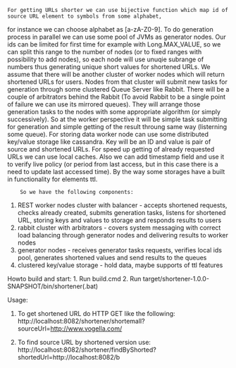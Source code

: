 
    For getting URLs shorter we can use bijective function which map id of source URL element to symbols from some alphabet,
for instance we can choose alphabet as [a-zA-Z0-9]. To do generation process in parallel we can use some pool of JVMs
as generator nodes. Our ids can be limited for first time for example with Long.MAX_VALUE, so we can split this range
to the number of nodes (or to fixed ranges with possibility to add nodes), so each node will use unuqie subrange of
numbers thus generating unique short values for shortened URLs. We assume that there will be another cluster of worker
nodes which will return shortened URLs for users. Nodes from that cluster will submit new tasks for generation through
some clustered Queue Server like Rabbit. There will be a couple of arbitrators behind the Rabbit (To avoid Rabbit to be
a single point of failure we can use its mirrored queues). They will arrange those generation tasks to the nodes with
some appropriate algorithm (or simply successively). So at the worker perspective it will be simple task submitting
for generation and simple getting of the result throung same way (listerning some queue). For storing data worker node
can use some distributed key/value storage like cassandra. Key will be an ID and value is pair of source
and shortened URLs. For speed up getting of already requested URLs we can use local caches. Also we can add timestamp
field and use it to verify live policy (or period from last access, but in this case there is a need to update last
accessed time). By the way some storages have a built in functionality for elements ttl.

        So we have the following components:
1) REST worker nodes cluster with balancer - accepts shortened requests, checks already created, submits generation
tasks, listens for shortened URL, storing keys and values to storage and responds results to users
2) rabbit cluster with arbitrators - covers system messaging with correct load balancing through generator nodes and 
delivering results to worker nodes
3) generator nodes - receives generator tasks requests, verifies local ids pool, generates shortened values and send 
results to the queues
4) clustered key/value storage - hold data, maybe supports of ttl features

Howto build and start:
    1. Run build.cmd
    2. Run target/shortener-1.0.0-SNAPSHOT/bin/shortener(.bat)

Usage:
1.  To get shortened URL do HTTP GET like the following:
    http://localhost:8082/shortener/shortemall?sourceUrl=http://www.vogella.com/

2.  To find source URL by shortened version use:
    http://localhost:8082/shortener/findByShorted?shortedUrl=http://localhost:8082/b